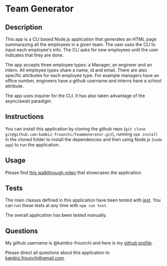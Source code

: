 # Team Generator

## Description

This app is a CLI based Node.js application that generates an HTML page summarazing all the employees in a given team. The user uses the CLI to input each employee's info. The CLI asks for new employees until the user indicates that they are done. 

The app accepts three employee types: a Manager, an engineer and an intern. All employee types share a name, id and email. There are also specific attributes for each employee type. For example managers have an office number, engineers have a github username and interns have a school attribute.

The app uses inquirer for the CLI. It has also taken advantage of the async/await paradigm.

## Instructions

You can install this application by cloning the github repo (`git clone git@github.com:kambiz-frounchi/TeamGenerator.git`), running `npm install` in the cloned folder to install the dependencies and then using Node.js (`node app`) to run the application.

## Usage

Please find [this walkthrough video](https://drive.google.com/file/d/17ywW8csKMsog2ZhSfavUWvE5m1Kb6DBl/view?usp=sharing) that showcases the application.

## Tests

The main classes defined in this application have been tested with [jest](https://jestjs.io/). You can run these tests at any time with `npm run test`.

The overall application has been tested manually.

## Questions

My github username is @kambiz-frounchi and here is my [github profile](https://github.com/kambiz-frounchi).

Please direct all questions about this application to kambiz.frounchi@gmail.com.